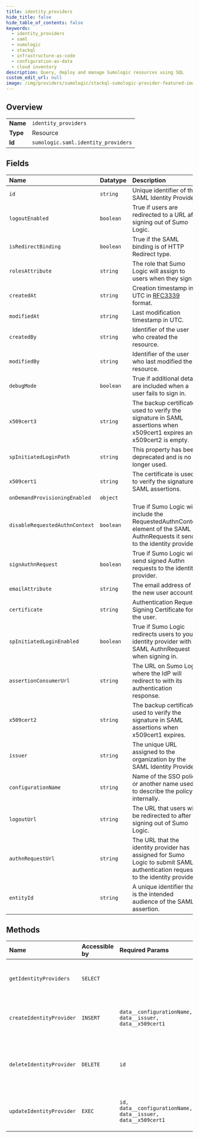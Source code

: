 ```yaml
---
title: identity_providers
hide_title: false
hide_table_of_contents: false
keywords:
  - identity_providers
  - saml
  - sumologic    
  - stackql
  - infrastructure-as-code
  - configuration-as-data
  - cloud inventory
description: Query, deploy and manage Sumologic resources using SQL
custom_edit_url: null
image: /img/providers/sumologic/stackql-sumologic-provider-featured-image.png
---
```

  
    

## Overview
<table><tbody>
<tr><td><b>Name</b></td><td><code>identity_providers</code></td></tr>
<tr><td><b>Type</b></td><td>Resource</td></tr>
<tr><td><b>Id</b></td><td><code>sumologic.saml.identity_providers</code></td></tr>
</tbody></table>

## Fields
| Name | Datatype | Description |
|:-----|:---------|:------------|
| `id` | `string` | Unique identifier of the SAML Identity Provider. |
| `logoutEnabled` | `boolean` | True if users are redirected to a URL after signing out of Sumo Logic. |
| `isRedirectBinding` | `boolean` | True if the SAML binding is of HTTP Redirect type. |
| `rolesAttribute` | `string` | The role that Sumo Logic will assign to users when they sign in. |
| `createdAt` | `string` | Creation timestamp in UTC in [RFC3339](https://tools.ietf.org/html/rfc3339) format. |
| `modifiedAt` | `string` | Last modification timestamp in UTC. |
| `createdBy` | `string` | Identifier of the user who created the resource. |
| `modifiedBy` | `string` | Identifier of the user who last modified the resource. |
| `debugMode` | `boolean` | True if additional details are included when a user fails to sign in. |
| `x509cert3` | `string` | The backup certificate used to verify the signature in SAML assertions when x509cert1 expires and x509cert2 is empty. |
| `spInitiatedLoginPath` | `string` | This property has been deprecated and is no longer used. |
| `x509cert1` | `string` | The certificate is used to verify the signature in SAML assertions. |
| `onDemandProvisioningEnabled` | `object` |  |
| `disableRequestedAuthnContext` | `boolean` | True if Sumo Logic will include the RequestedAuthnContext element of the SAML AuthnRequests it sends to the identity provider. |
| `signAuthnRequest` | `boolean` | True if Sumo Logic will send signed Authn requests to the identity provider. |
| `emailAttribute` | `string` | The email address of the new user account. |
| `certificate` | `string` | Authentication Request Signing Certificate for the user. |
| `spInitiatedLoginEnabled` | `boolean` | True if Sumo Logic redirects users to your identity provider with a SAML AuthnRequest when signing in. |
| `assertionConsumerUrl` | `string` | The URL on Sumo Logic where the IdP will redirect to with its authentication response. |
| `x509cert2` | `string` | The backup certificate used to verify the signature in SAML assertions when x509cert1 expires. |
| `issuer` | `string` | The unique URL assigned to the organization by the SAML Identity Provider. |
| `configurationName` | `string` | Name of the SSO policy or another name used to describe the policy internally. |
| `logoutUrl` | `string` | The URL that users will be redirected to after signing out of Sumo Logic. |
| `authnRequestUrl` | `string` | The URL that the identity provider has assigned for Sumo Logic to submit SAML authentication requests to the identity provider. |
| `entityId` | `string` | A unique identifier that is the intended audience of the SAML assertion. |
## Methods
| Name | Accessible by | Required Params | Description |
|:-----|:--------------|:----------------|:------------|
| `getIdentityProviders` | `SELECT` |  | Get a list of all SAML configurations in the organization. |
| `createIdentityProvider` | `INSERT` | `data__configurationName, data__issuer, data__x509cert1` | Create a new SAML configuration in the organization. |
| `deleteIdentityProvider` | `DELETE` | `id` | Delete a SAML configuration with the given identifier from the organization. |
| `updateIdentityProvider` | `EXEC` | `id, data__configurationName, data__issuer, data__x509cert1` | Update an existing SAML configuration in the organization. |
